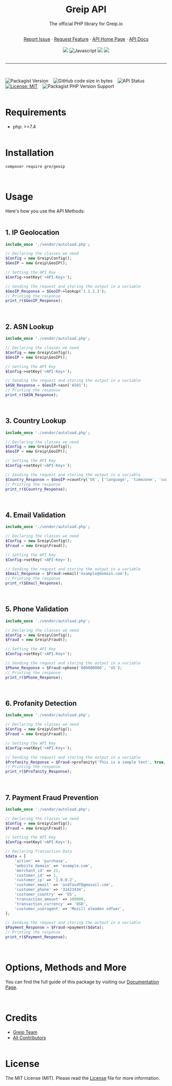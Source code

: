 <div align="center">
    <h1>Greip API</h1>
    <p>The official PHP library for Greip.io</p>
    <br />
    <a href="https://github.com/Greipio/Greip-PHP/issues/new">Report Issue</a> · 
    <a href="https://github.com/Greipio/Greip-PHP/discussions">Request Feature</a> · 
    <a href="https://greip.io/" target="_BLANK">API Home Page</a> · 
    <a href="https://docs.greip.io/" target="_BLANK">API Docs</a>
    <br />
    <br />
    <a href="https://packagist.org/packages/gre/geoip" title="Packagist" href="_BLANK"><img src="https://img.shields.io/badge/packagist-CB3837?style=for-the-badge&logo=packagist&logoColor=white&color=f28d1a"></a>
    <img src="https://img.shields.io/badge/php-CB3837?style=for-the-badge&logo=php&logoColor=white&color=4F5B93" title="Javascript">
    <a href="https://github.com/Greipio/Greip-PHP" title="Github Repo" href="_BLANK"><img src="https://img.shields.io/badge/GitHub-CB3837?style=for-the-badge&logo=github&logoColor=white&color=black"></a>
    <a href="https://www.patreon.com/gredev" title="Patreon Profile - GRE Development Ltd." href="_BLANK"><img src="https://img.shields.io/badge/Patreon-ff424e?style=for-the-badge&logo=patreon&logoColor=white"></a>
</div>
<br />

---
<br />

![Packagist Version](https://img.shields.io/packagist/v/gre/geoip?color=brightgreen&label=Stable&logo=packagist&logoColor=white)
&nbsp;&nbsp;
![GitHub code size in bytes](https://img.shields.io/github/languages/code-size/Greipio/Greip-PHP?color=brightgreen&label=Size&logo=packagist&logoColor=white)
&nbsp;&nbsp;
![API Status](https://img.shields.io/website?down_color=orange&down_message=down&label=API%20status&up_color=brightgreen&up_message=up&url=https%3A%2F%2Fgregeoip.com)
&nbsp;&nbsp;
[![License: MIT](https://img.shields.io/badge/License-MIT-blue.svg)](https://opensource.org/licenses/MIT)
&nbsp;&nbsp;
![Packagist PHP Version Support](https://img.shields.io/packagist/php-v/gre/geoip?color=blue)
<br /><br />

# Requirements
* php: >=7.4
<br /><br />

# Installation
```
composer require gre/geoip
```
<br />

# Usage
Here's how you use the API Methods:
<br /><br />

## 1. IP Geolocation
```php
include_once './vendor/autoload.php';

// Declaring the classes we need
$Config = new Greip\Config();
$GeoIP = new Greip\GeoIP();

// Setting the API Key
$Config->setKey('<API-Key>');

// Sending the request and storing the output in a variable
$GeoIP_Response = $GeoIP->lookup('1.1.1.1');
// Printing the response
print_r($GeoIP_Response);
```
<br />

## 2. ASN Lookup
```php
include_once './vendor/autoload.php';

// Declaring the classes we need
$Config = new Greip\Config();
$GeoIP = new Greip\GeoIP();

// Setting the API Key
$Config->setKey('<API-Key>');

// Sending the request and storing the output in a variable
$ASN_Response = $GeoIP->asn('AS01');
// Printing the response
print_r($ASN_Response);
```
<br />

## 3. Country Lookup
```php
include_once './vendor/autoload.php';

// Declaring the classes we need
$Config = new Greip\Config();
$GeoIP = new Greip\GeoIP();

// Setting the API Key
$Config->setKey('<API-Key>');

// Sending the request and storing the output in a variable
$Country_Response = $GeoIP->country('US', ['language', 'timezone', 'currency']);
// Printing the response
print_r($Country_Response);
```
<br />

## 4. Email Validation
```php
include_once './vendor/autoload.php';

// Declaring the classes we need
$Config = new Greip\Config();
$Fraud = new Greip\Fraud();

// Setting the API Key
$Config->setKey('<API-Key>');

// Sending the request and storing the output in a variable
$Email_Response = $Fraud->email('example@domain.com');
// Printing the response
print_r($Email_Response);
```
<br />

## 5. Phone Validation
```php
include_once './vendor/autoload.php';

// Declaring the classes we need
$Config = new Greip\Config();
$Fraud = new Greip\Fraud();

// Setting the API Key
$Config->setKey('<API-Key>');

// Sending the request and storing the output in a variable
$Phone_Response = $Fraud->phone('000000000', 'US');
// Printing the response
print_r($Phone_Response);
```
<br />

## 6. Profanity Detection
```php
include_once './vendor/autoload.php';

// Declaring the classes we need
$Config = new Greip\Config();
$Fraud = new Greip\Fraud();

// Setting the API Key
$Config->setKey('<API-Key>');

// Sending the request and storing the output in a variable
$Profanity_Response = $Fraud->profanity('This is a sample text', true, false);
// Printing the response
print_r($Profanity_Response);
```
<br />

## 7. Payment Fraud Prevention
```php
include_once './vendor/autoload.php';

// Declaring the classes we need
$Config = new Greip\Config();
$Fraud = new Greip\Fraud();

// Setting the API Key
$Config->setKey('<API-Key>');

// Declaring Transaction Data
$data = [
    'action' => 'purchase',
    'website_domain' => 'example.com',
    'merchant_id' => 21,
    'customer_id' => 1,
    'customer_ip' => '1.0.0.2',
    'customer_email' => 'asdfasdf@gmasail.com',
    'customer_phone' => '32423434',
    'customer_country' => 'US',
    'transaction_amount' => 100000,
    'transaction_currency' => 'USD',
    'customer_useragent' => 'Mozill almaden sdfwer',
];

// Sending the request and storing the output in a variable
$Payment_Response = $Fraud->payment($data);
// Printing the response
print_r($Payment_Response);
```

<br />

# Options, Methods and More
You can find the full guide of this package by visiting our [Documentation Page](https://docs.greip.io/).

<br />

# Credits
* [Greip Team](https://greip.io/)
* [All Contributors](https://github.com/Greipio/Greip-PHP/graphs/contributors)
<br /><br />

# License
The MIT License (MIT). Please read the [License](https://github.com/Greipio/Greip-PHP/blob/master/LICENSE) file for more information.